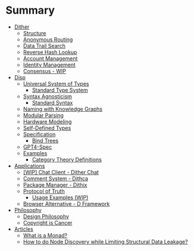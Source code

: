 # Summary

- [Dither](./dither.md)
  - [Structure](./dither/structure.md)
  - [Anonymous Routing](./dither/routing.md)
  - [Data Trail Search](./dither/directional-trail-search.md)
  - [Reverse Hash Lookup](./dither/reverse-hash-lookup.md)
  - [Account Management](./user-management.md)
  -   [Identity Management](./identity.md)
  - [Consensus - WIP]()
- [Disp](./disp/disp.md)
  - [Universal System of Types](./disp/universal-system-of-types.md)
    - [Standard Type System](./disp/type-system.md)
  - [Syntax Agnosticism](./disp/syntax-agnosticism.md)
    - [Standard Syntax](./disp/syntax.md)
  - [Naming with Knowledge Graphs](./disp/names.md)
  - [Modular Parsing]()
  - [Hardware Modeling](./disp/hardware-modeling.md)
  - [Self-Defined Types]()
  - [Specification](./disp/implementation.md)
    - [Bind Trees](./disp/bind-trees.md)
  - [GPT4-Spec](./disp/gpt4-spec.md)
  - [Examples]()
    - [Category Theory Definitions](./disp/examples/category_theory.md)
- [Applications](./applications.md)
  - [[WIP] Chat Client - Dither Chat](./applications/dither-chat.md)
  - [Comment System - Dithca]()
  - [Package Manager - Dithix]()
  - [Protocol of Truth](./applications/protocol-of-truth/protocol-of-truth.md)
    - [Usage Examples (WIP)]()
  - [Browser Alternative - D Framework]()
- [Philosophy]()
  - [Design Philosophy](./applications/application-design-philosophy.md)
  - [Copyright is Cancer](./copyright-is-cancer.md)
- [Articles]()
  - [What is a Monad?](./what-is-a-monad.md)
  - [How to do Node Discovery while Limiting Structural Data Leakage?](./node_discovery_ideas.md)